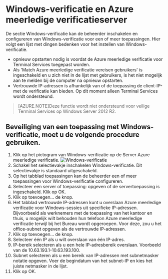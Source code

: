 <properties 
    pageTitle="Windows-verificatie en Azure meerledige verificatieserver"
    description="Dit is de pagina Azure meerledige verificatie die helpt bij het implementeren van Windows-verificatie en Azure meerledige verificatieserver."
    services="multi-factor-authentication"
    documentationCenter=""
    authors="kgremban"
    manager="femila"
    editor="curtand"/>

<tags
    ms.service="multi-factor-authentication"
    ms.workload="identity"
    ms.tgt_pltfrm="na"
    ms.devlang="na"
    ms.topic="get-started-article"
    ms.date="08/04/2016"
    ms.author="kgremban"/>

# <a name="windows-authentication-and-azure-multi-factor-authentication-server"></a>Windows-verificatie en Azure meerledige verificatieserver

De sectie Windows-verificatie kan de beheerder inschakelen en configureren van Windows-verificatie voor een of meer toepassingen.  Hier volgt een lijst met dingen bedenken voor het instellen van Windows-verificatie.

-  opnieuw opstarten nodig is voordat de Azure meerledige verificatie voor Terminal Services toegepast worden.
-  Als 'Match Azure meerledige verificatie vereisen gebruikers' is ingeschakeld en u zich niet in de lijst met gebruikers, is het niet mogelijk aan te melden bij de computer na opnieuw opstarten.
-  Vertrouwde IP-adressen is afhankelijk van of de toepassing de client-IP-met de verificatie kan bieden. Op dit moment alleen Terminal Services wordt ondersteund.  







>[AZURE.NOTE]Deze functie wordt niet ondersteund voor veilige Terminal Services op Windows Server 2012 R2.




## <a name="to-secure-an-application-with-windows-authentication-use-the-following-procedure"></a>Beveiliging van een toepassing met Windows-verificatie, moet u de volgende procedure gebruiken.

1. Klik op het pictogram van Windows-verificatie op de Server Azure meerledige verificatie.
![Windows-verificatie](./media/multi-factor-authentication-get-started-server-windows/windowsauth.png)
2. Schakel het selectievakje inschakelen Windows-verificatie. Dit selectievakje is standaard uitgeschakeld.
3. Op het tabblad toepassingen kan de beheerder een of meer toepassingen voor Windows-verificatie configureren.
4. Selecteer een server of toepassing: opgeven of de servertoepassing is ingeschakeld. Klik op OK.
5. Klik op toevoegen... de knop.
6. Het tabblad vertrouwde IP-adressen kunt u overslaan Azure meerledige verificatie voor Windows-sessies uit specifieke IP-adressen. Bijvoorbeeld als werknemers met de toepassing van het kantoor en thuis, u mogelijk wilt behouden hun telefoon Azure meerledige verificatie terwijl bij het Bureau wordt opgeroepen. Voor deze, zou u het office-subnet opgeven als de vertrouwde IP-adressen.
7. Klik op toevoegen... de knop.
8. Selecteer één IP als u wilt overslaan van één IP-adres.
9. IP-bereik selecteren als u een hele IP-adresbereik overslaan. Voorbeeld van de 10.63.193.1-10.63.193.100.
10. Subnet selecteren als u een bereik van IP-adressen met subnetmasker notatie opgeven. Voer de begindatum van het subnet-IP en kies het juiste netmasker in de lijst.
11. Klik op OK.
